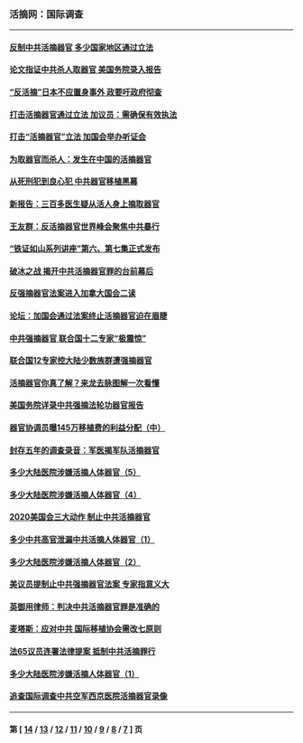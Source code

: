 ### 活摘网：国际调查
---
#### [反制中共活摘器官 多少国家地区通过立法](../../pages/nf5947/n14009863.md?07030430) 
#### [论文指证中共杀人取器官 美国务院录入报告](../../pages/nf5947/n13999890.md?07030430) 
#### [“反活摘”日本不应置身事外 政要吁政府彻查](../../pages/nf5947/n13971188.md?07030430) 
#### [打击活摘器官通过立法 加议员：需确保有效执法](../../pages/nf5947/n13886356.md?07030430) 
#### [打击“活摘器官”立法 加国会举办听证会](../../pages/nf5947/n13869362.md?07030430) 
#### [为取器官而杀人：发生在中国的活摘器官](../../pages/nf5947/n13794731.md?07030430) 
#### [从死刑犯到良心犯 中共器官移植黑幕](../../pages/nf5947/n13764669.md?07030430) 
#### [新报告：三百多医生疑从活人身上摘取器官](../../pages/nf5947/n13703044.md?07030430) 
#### [王友群：反活摘器官世界峰会聚焦中共暴行](../../pages/nf5947/n13250738.md?07030430) 
#### [“铁证如山系列讲座”第六、第七集正式发布](../../pages/nf5947/n13106287.md?07030430) 
#### [破冰之战 揭开中共活摘器官罪的台前幕后](../../pages/nf5947/n13082457.md?07030430) 
#### [反强摘器官法案进入加拿大国会二读](../../pages/nf5947/n13033450.md?07030430) 
#### [论坛：加国会通过法案终止活摘器官迫在眉睫](../../pages/nf5947/n13029839.md?07030430) 
#### [中共强摘器官 联合国十二专家“极震惊”](../../pages/nf5947/n13024313.md?07030430) 
#### [联合国12专家控大陆少数族群遭强摘器官](../../pages/nf5947/n13023877.md?07030430) 
#### [活摘器官你真了解？来龙去脉图解一次看懂](../../pages/nf5947/n13013820.md?07030430) 
#### [美国务院详录中共强摘法轮功器官报告](../../pages/nf5947/n12944519.md?07030430) 
#### [器官协调员曝145万移植费的利益分配（中）](../../pages/nf5947/n12894547.md?07030430) 
#### [封存五年的调查录音：军医揭军队活摘器官](../../pages/nf5947/n12798692.md?07030430) 
#### [多少大陆医院涉嫌活摘人体器官（5）](../../pages/nf5947/n12768383.md?07030430) 
#### [多少大陆医院涉嫌活摘人体器官（4）](../../pages/nf5947/n12664434.md?07030430) 
#### [2020美国会三大动作 制止中共活摘器官](../../pages/nf5947/n12682004.md?07030430) 
#### [多少中共高官泄漏中共活摘人体器官（1）](../../pages/nf5947/n12671234.md?07030430) 
#### [多少大陆医院涉嫌活摘人体器官（2）](../../pages/nf5947/n12655589.md?07030430) 
#### [美议员提制止中共强摘器官法案 专家指意义大](../../pages/nf5947/n12630561.md?07030430) 
#### [英御用律师：判决中共活摘器官罪是准确的](../../pages/nf5947/n12580740.md?07030430) 
#### [麦塔斯：应对中共 国际移植协会需改七原则](../../pages/nf5947/n12514711.md?07030430) 
#### [法65议员连署法律提案 抵制中共活摘罪行](../../pages/nf5947/n12437047.md?07030430) 
#### [多少大陆医院涉嫌活摘人体器官（1）](../../pages/nf5947/n12414284.md?07030430) 
#### [追查国际调查中共空军西京医院活摘器官录像](../../pages/nf5947/n12348837.md?07030430) 

---
#### 第 [ [14](./14.md?07030430) / [13](./13.md?07030430) / [12](./12.md?07030430) / [11](./11.md?07030430) / [10](./10.md?07030430) / [9](./9.md?07030430) / [8](./8.md?07030430) / [7](./7.md?07030430) ] 页
